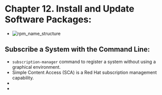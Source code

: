 # Chapter 12. Install and Update Software Packages:

- ![rpm_name_structure](https://github.com/cybersome/Linux-octo/assets/40174034/d7fd28f4-74e8-49d7-bbfa-b55c4863389b)

## Subscribe a System with the Command Line:
- `subscription-manager` command to register a system without using a graphical environment.
- Simple Content Access (SCA) is a Red Hat subscription management capability.
- 
- 
